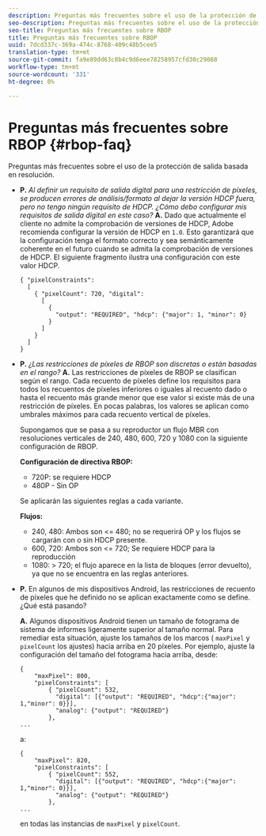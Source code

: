 ```yaml
---
description: Preguntas más frecuentes sobre el uso de la protección de salida basada en resolución.
seo-description: Preguntas más frecuentes sobre el uso de la protección de salida basada en resolución.
seo-title: Preguntas más frecuentes sobre RBOP
title: Preguntas más frecuentes sobre RBOP
uuid: 7dcd337c-369a-474c-8768-409c48b5cee5
translation-type: tm+mt
source-git-commit: fa9e89dd63c8b4c9d6eee78258957cfd30c29088
workflow-type: tm+mt
source-wordcount: '331'
ht-degree: 0%

---
```



# Preguntas más frecuentes sobre RBOP {#rbop-faq}

Preguntas más frecuentes sobre el uso de la protección de salida basada en resolución.

* **P.** *Al definir un requisito de salida digital para una restricción de píxeles, se producen errores de análisis/formato al dejar la versión HDCP fuera, pero no tengo ningún requisito de HDCP. ¿Cómo debo configurar mis requisitos de salida digital en este caso?* **A.** Dado que actualmente el cliente no admite la comprobación de versiones de HDCP, Adobe recomienda configurar la versión de HDCP en `1.0`. Esto garantizará que la configuración tenga el formato correcto y sea semánticamente coherente en el futuro cuando se admita la comprobación de versiones de HDCP. El siguiente fragmento ilustra una configuración con este valor HDCP.

   ```
   { "pixelConstraints":  
     [  
       { "pixelCount": 720, "digital":  
         [  
           {  
             "output": "REQUIRED", "hdcp": {"major": 1, "minor": 0}  
           }  
         ]  
       }  
     ]  
   }
   ```

* **P.** *¿Las restricciones de píxeles de RBOP son discretas o están basadas en el rango?* **A.** Las restricciones de píxeles de RBOP se clasifican según el rango. Cada recuento de píxeles define los requisitos para todos los recuentos de píxeles inferiores o iguales al recuento dado o hasta el recuento más grande menor que ese valor si existe más de una restricción de píxeles. En pocas palabras, los valores se aplican como umbrales máximos para cada recuento vertical de píxeles.

   Supongamos que se pasa a su reproductor un flujo MBR con resoluciones verticales de 240, 480, 600, 720 y 1080 con la siguiente configuración de RBOP.

   **Configuración de directiva RBOP:**

   * 720P: se requiere HDCP
   * 480P - Sin OP

   Se aplicarán las siguientes reglas a cada variante.

   **Flujos:**

   * 240, 480: Ambos son &lt;= 480; no se requerirá OP y los flujos se cargarán con o sin HDCP presente.
   * 600, 720: Ambos son &lt;= 720; Se requiere HDCP para la reproducción
   * 1080: > 720; el flujo aparece en la lista de bloques (error devuelto), ya que no se encuentra en las reglas anteriores.


* **P.** En algunos de mis dispositivos Android, las restricciones de recuento de píxeles que he definido no se aplican exactamente como se define. ¿Qué está pasando?

   **A.** Algunos dispositivos Android tienen un tamaño de fotograma de sistema de informes ligeramente superior al tamaño normal. Para remediar esta situación, ajuste los tamaños de los marcos ( `maxPixel` y `pixelCount` los ajustes) hacia arriba en 20 píxeles. Por ejemplo, ajuste la configuración del tamaño del fotograma hacia arriba, desde:

   ```
   { 
       "maxPixel": 800, 
       "pixelConstraints": [ 
           { "pixelCount": 532, 
             "digital": [{"output": "REQUIRED", "hdcp":{"major": 1,"minor": 0}}], 
             "analog": {"output": "REQUIRED"} 
           }, 
   ... 
   ```

   a:

   ```
   { 
       "maxPixel": 820, 
       "pixelConstraints": [ 
           { "pixelCount": 552, 
             "digital": [{"output": "REQUIRED", "hdcp":{"major": 1,"minor": 0}}], 
             "analog": {"output": "REQUIRED"} 
           }, 
   ... 
   ```

   en todas las instancias de `maxPixel` y `pixelCount`.

